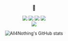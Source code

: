 <div align="center">

### 🔨
  <img src="https://img.shields.io/badge/Python-3776AB?style=for-the-badge&logo=python&logoColor=white"/></a>
  <img src="https://img.shields.io/badge/PyTorch-EE4C2C?style=for-the-badge&logo=pytorch&logoColor=FFFFFF"/></a>
  <img src="https://img.shields.io/badge/NumPy-013243?style=for-the-badge&logo=NumPy&logoColor=white"/></a>
  <img src="https://img.shields.io/badge/pandas-150458?style=for-the-badge&logo=pandas&logoColor=white"/></a><br>
  <img src="https://img.shields.io/badge/scikit_learn-F7931E?style=flat-square&logo=scikit-learn&logoColor=white"/></a>
  
  ![All4Nothing's GitHub stats](https://github-readme-stats.vercel.app/api?username=All4Nothing&show_icons=true&theme=radical)

</div>

<!--
**All4Nothing/All4Nothing** is a ✨ _special_ ✨ repository because its `README.md` (this file) appears on your GitHub profile.

Here are some ideas to get you started:

- 🔭 I’m currently working on ...
- 🌱 I’m currently learning ...
- 👯 I’m looking to collaborate on ...
- 🤔 I’m looking for help with ...
- 💬 Ask me about ...
- 📫 How to reach me: ...
- 😄 Pronouns: ...
- ⚡ Fun fact: ...
-->
